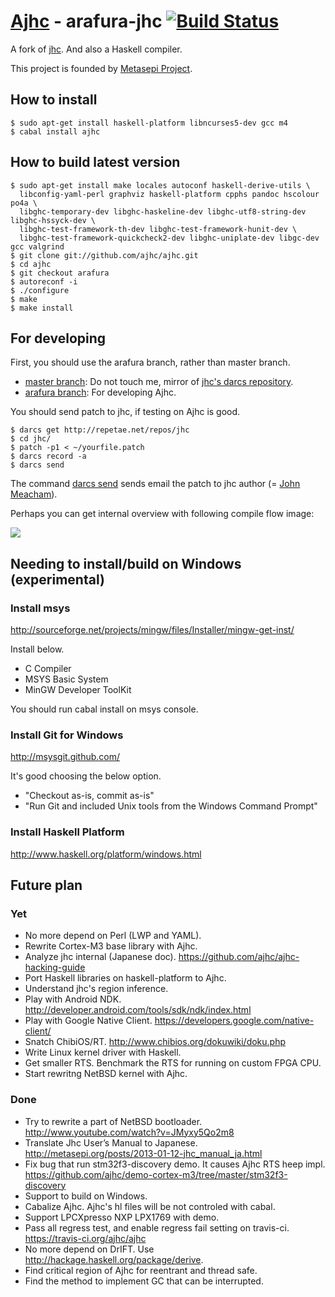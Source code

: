 # [Ajhc](http://ajhc.metasepi.org/) - arafura-jhc [![Build Status](https://travis-ci.org/ajhc/ajhc.png)](https://travis-ci.org/ajhc/ajhc)

A fork of [jhc](http://repetae.net/computer/jhc/).
And also a Haskell compiler. 

This project is founded by [Metasepi Project](http://metasepi.org/).

## How to install

    $ sudo apt-get install haskell-platform libncurses5-dev gcc m4
    $ cabal install ajhc

## How to build latest version

    $ sudo apt-get install make locales autoconf haskell-derive-utils \
      libconfig-yaml-perl graphviz haskell-platform cpphs pandoc hscolour po4a \
      libghc-temporary-dev libghc-haskeline-dev libghc-utf8-string-dev libghc-hssyck-dev \
      libghc-test-framework-th-dev libghc-test-framework-hunit-dev \
      libghc-test-framework-quickcheck2-dev libghc-uniplate-dev libgc-dev gcc valgrind
    $ git clone git://github.com/ajhc/ajhc.git
    $ cd ajhc
    $ git checkout arafura
    $ autoreconf -i
    $ ./configure
    $ make
    $ make install

## For developing

First, you should use the arafura branch, rather than master branch.

* [master branch](https://github.com/ajhc/ajhc/tree/master): Do not touch me, mirror of [jhc's darcs repository](http://repetae.net/dw/darcsweb.cgi?r=jhc).
* [arafura branch](https://github.com/ajhc/ajhc/tree/arafura): For developing Ajhc.

You should send patch to jhc, if testing on Ajhc is good.

    $ darcs get http://repetae.net/repos/jhc
    $ cd jhc/
    $ patch -p1 < ~/yourfile.patch
    $ darcs record -a
    $ darcs send

The command [darcs send](http://darcs.net/Using/Send) sends email the patch to
jhc author (= [John Meacham](http://repetae.net/)).

Perhaps you can get internal overview with following compile flow image:

![](https://raw.github.com/ajhc/ajhc/arafura/docs/jhc_compile_flow.png)

## Needing to install/build on Windows (experimental)

### Install msys

http://sourceforge.net/projects/mingw/files/Installer/mingw-get-inst/

Install below.

* C Compiler
* MSYS Basic System
* MinGW Developer ToolKit

You should run cabal install on msys console.

### Install Git for Windows

http://msysgit.github.com/

It's good choosing the below option.

* "Checkout as-is, commit as-is"
* "Run Git and included Unix tools from the Windows Command Prompt"

### Install Haskell Platform

http://www.haskell.org/platform/windows.html

## Future plan

### Yet

* No more depend on Perl (LWP and YAML).
* Rewrite Cortex-M3 base library with Ajhc.
* Analyze jhc internal (Japanese doc).
  https://github.com/ajhc/ajhc-hacking-guide
* Port Haskell libraries on haskell-platform to Ajhc.
* Understand jhc's region inference.
* Play with Android NDK. http://developer.android.com/tools/sdk/ndk/index.html
* Play with Google Native Client. https://developers.google.com/native-client/
* Snatch ChibiOS/RT. http://www.chibios.org/dokuwiki/doku.php
* Write Linux kernel driver with Haskell.
* Get smaller RTS. Benchmark the RTS for running on custom FPGA CPU.
* Start rewritng NetBSD kernel with Ajhc.

### Done

* Try to rewrite a part of NetBSD bootloader.
  http://www.youtube.com/watch?v=JMyxy5Qo2m8
* Translate Jhc User’s Manual to Japanese.
  http://metasepi.org/posts/2013-01-12-jhc_manual_ja.html
* Fix bug that run stm32f3-discovery demo. It causes Ajhc RTS heep impl.
  https://github.com/ajhc/demo-cortex-m3/tree/master/stm32f3-discovery
* Support to build on Windows.
* Cabalize Ajhc. Ajhc's hl files will be not controled with cabal.
* Support LPCXpresso NXP LPX1769 with demo.
* Pass all regress test, and enable regress fail setting on travis-ci.
  https://travis-ci.org/ajhc/ajhc
* No more depend on DrIFT. Use http://hackage.haskell.org/package/derive.
* Find critical region of Ajhc for reentrant and thread safe.
* Find the method to implement GC that can be interrupted.

